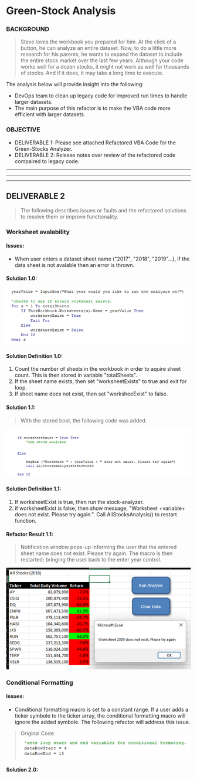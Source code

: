 # Green-Stock Analysis

### BACKGROUND

> Steve loves the workbook you prepared for him. At the click of a button, he can analyze an entire dataset. Now, to do a little more research for his parents, he wants to expand the dataset to include the entire stock market over the last few years. Although your code works well for a dozen stocks, it might not work as well for thousands of stocks. And if it does, it may take a long time to execute.

The analysis below will provide insight into the following:
- DevOps team to clean up legacy code for improved run times to handle larger datasets.
- The main purpose of this refactor is to make the VBA code more efficient with larger datasets.

### OBJECTIVE

- DELIVERABLE 1: Please see attached Refactored VBA Code for the Green-Stocks Analyzer.
- DELIVERABLE 2: Release notes over review of the refactored code compaired to legacy code.

---
---
---

## DELIVERABLE 2

> The following describes issues or faults and the refactored solutions to resolve them or improve functionality.

### Worksheet avalability

#### Issues:
- When user enters a dataset sheet name ("2017", "2018", "2019"...), if the data sheet is not avalable then an error is thrown.

#### Solution 1.0:
![This is an image](https://github.com/jcaraway-na/stock-analysis/blob/main/resources/refactor_res/datasheet_name_avalability.png)

#### Solution Definition 1.0:

1. Count the number of sheets in the workbook in order to aquire sheet count. This is then stored in variable "totalSheets". 
2. If the sheet name exists, then set "worksheetExists" to true and exit for loop. 
3. If sheet name does not exist, then set "worksheeExist" to false.

#### Solution 1.1:

> With the stored bool, the following code was added.

![This is an image](https://github.com/jcaraway-na/stock-analysis/blob/main/resources/refactor_res/datasheet_name_avalability_catch.png)

#### Solution Definition 1.1:

1. If worksheetExist is true, then run the stock-analyzer.
2. if worksheetExist is false, then show message, "Worksheet +variable+ does not exist. Please try again.". Call AllStocksAnalysis() to restart function.

#### Refactor Result 1.1:
> Notification window pops-up informing the user that the entered sheet name does not exist. Please try again. The macro is then restarted; bringing the user back
> to the enter year control.

![This is an image](https://github.com/jcaraway-na/stock-analysis/blob/main/resources/refactor_res/worksheet_notexist.png)

### Conditional Formatting

#### Issues:
- Conditional formatting macro is set to a constant range. If a user adds a ticker symbole to the ticker array, the conditional formatting macro will ignore the added symbole. The following refactor will address this issue.

> Original Code:
> ![This is an image](https://github.com/jcaraway-na/stock-analysis/blob/main/resources/refactor_res/conditional_res/original_conditional_rows.png)

#### Solution 2.0:

